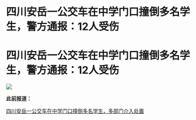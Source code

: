 # 四川安岳一公交车在中学门口撞倒多名学生，警方通报：12人受伤

# 四川安岳一公交车在中学门口撞倒多名学生，警方通报：12人受伤

![](https://inews.gtimg.com/news_bt/Od9UFyTSqSjqthn2_SWnHs2B3iSGYLCSfxFl6eKGpa8Y8AA/1000)

**此前报道：**

[四川安岳一公交车在中学门口撞倒多名学生，多部门介入处置](https://news.qq.com/rain/a/20231213A09PRL00)

